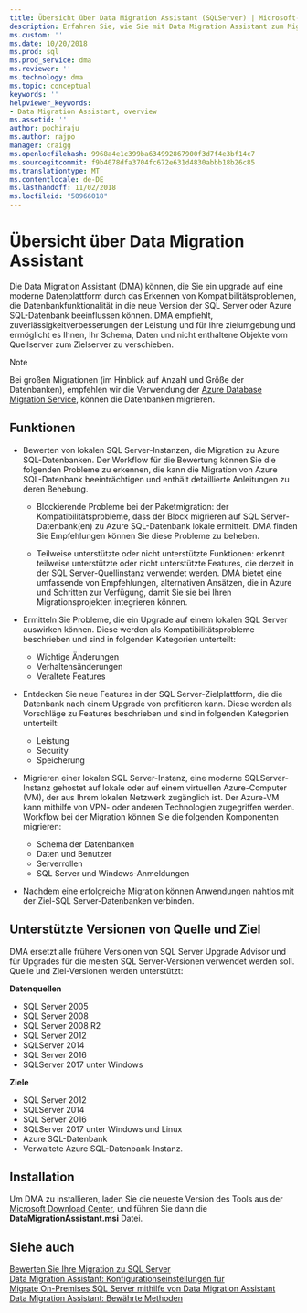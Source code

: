 ```yaml
---
title: Übersicht über Data Migration Assistant (SQLServer) | Microsoft-Dokumentation
description: Erfahren Sie, wie Sie mit Data Migration Assistant zum Migrieren von SQL Server-Datenbanken zu anderen SQL Server oder Azure-Datenbanken
ms.custom: ''
ms.date: 10/20/2018
ms.prod: sql
ms.prod_service: dma
ms.reviewer: ''
ms.technology: dma
ms.topic: conceptual
keywords: ''
helpviewer_keywords:
- Data Migration Assistant, overview
ms.assetid: ''
author: pochiraju
ms.author: rajpo
manager: craigg
ms.openlocfilehash: 9968a4e1c399ba634992867900f3d7f4e3bf14c7
ms.sourcegitcommit: f9b4078dfa3704fc672e631d4830abbb18b26c85
ms.translationtype: MT
ms.contentlocale: de-DE
ms.lasthandoff: 11/02/2018
ms.locfileid: "50966018"
---
```

# <a name="overview-of-data-migration-assistant"></a>Übersicht über Data Migration Assistant
Die Data Migration Assistant (DMA) können, die Sie ein upgrade auf eine moderne Datenplattform durch das Erkennen von Kompatibilitätsproblemen, die Datenbankfunktionalität in die neue Version der SQL Server oder Azure SQL-Datenbank beeinflussen können. DMA empfiehlt, zuverlässigkeitverbesserungen der Leistung und für Ihre zielumgebung und ermöglicht es Ihnen, Ihr Schema, Daten und nicht enthaltene Objekte vom Quellserver zum Zielserver zu verschieben.

> [!NOTE] 
> Bei großen Migrationen (im Hinblick auf Anzahl und Größe der Datenbanken), empfehlen wir die Verwendung der [Azure Database Migration Service](/azure/dms/dms-overview), können die Datenbanken migrieren.
  
## <a name="capabilities"></a>Funktionen
- Bewerten von lokalen SQL Server-Instanzen, die Migration zu Azure SQL-Datenbanken. Der Workflow für die Bewertung können Sie die folgenden Probleme zu erkennen, die kann die Migration von Azure SQL-Datenbank beeinträchtigen und enthält detaillierte Anleitungen zu deren Behebung.

  - Blockierende Probleme bei der Paketmigration: der Kompatibilitätsprobleme, dass der Block migrieren auf SQL Server-Datenbank(en) zu Azure SQL-Datenbank lokale ermittelt. DMA finden Sie Empfehlungen können Sie diese Probleme zu beheben.

  - Teilweise unterstützte oder nicht unterstützte Funktionen: erkennt teilweise unterstützte oder nicht unterstützte Features, die derzeit in der SQL Server-Quellinstanz verwendet werden. DMA bietet eine umfassende von Empfehlungen, alternativen Ansätzen, die in Azure und Schritten zur Verfügung, damit Sie sie bei Ihren Migrationsprojekten integrieren können.

- Ermitteln Sie Probleme, die ein Upgrade auf einem lokalen SQL Server auswirken können. Diese werden als Kompatibilitätsprobleme beschrieben und sind in folgenden Kategorien unterteilt:

  - Wichtige Änderungen
  - Verhaltensänderungen
  - Veraltete Features

- Entdecken Sie neue Features in der SQL Server-Zielplattform, die die Datenbank nach einem Upgrade von profitieren kann. Diese werden als Vorschläge zu Features beschrieben und sind in folgenden Kategorien unterteilt:

  - Leistung
  - Security
  - Speicherung

- Migrieren einer lokalen SQL Server-Instanz, eine moderne SQLServer-Instanz gehostet auf lokale oder auf einem virtuellen Azure-Computer (VM), der aus Ihrem lokalen Netzwerk zugänglich ist. Der Azure-VM kann mithilfe von VPN- oder anderen Technologien zugegriffen werden. Workflow bei der Migration können Sie die folgenden Komponenten migrieren:

  - Schema der Datenbanken
  - Daten und Benutzer
  - Serverrollen
  - SQL Server und Windows-Anmeldungen

- Nachdem eine erfolgreiche Migration können Anwendungen nahtlos mit der Ziel-SQL Server-Datenbanken verbinden.

## <a name="supported-source-and-target-versions"></a>Unterstützte Versionen von Quelle und Ziel
DMA ersetzt alle frühere Versionen von SQL Server Upgrade Advisor und für Upgrades für die meisten SQL Server-Versionen verwendet werden soll. Quelle und Ziel-Versionen werden unterstützt:

**Datenquellen**
- SQL Server 2005
- SQL Server 2008
- SQL Server 2008 R2
- SQL Server 2012 
- SQLServer 2014
- SQL Server 2016
- SQLServer 2017 unter Windows

**Ziele**
- SQL Server 2012
- SQLServer 2014
- SQL Server 2016
- SQLServer 2017 unter Windows und Linux
- Azure SQL-Datenbank
- Verwaltete Azure SQL-Datenbank-Instanz.

## <a name="installation"></a>Installation
Um DMA zu installieren, laden Sie die neueste Version des Tools aus der [Microsoft Download Center](https://www.microsoft.com/download/details.aspx?id=53595), und führen Sie dann die **DataMigrationAssistant.msi** Datei.

## <a name="see-also"></a>Siehe auch
[Bewerten Sie Ihre Migration zu SQL Server](../dma/dma-assesssqlonprem.md)     
[Data Migration Assistant: Konfigurationseinstellungen für](../dma/dma-configurationsettings.md)     
[Migrate On-Premises SQL Server mithilfe von Data Migration Assistant](../dma/dma-migrateonpremsql.md)     
[Data Migration Assistant: Bewährte Methoden](../dma/dma-bestpractices.md)     
